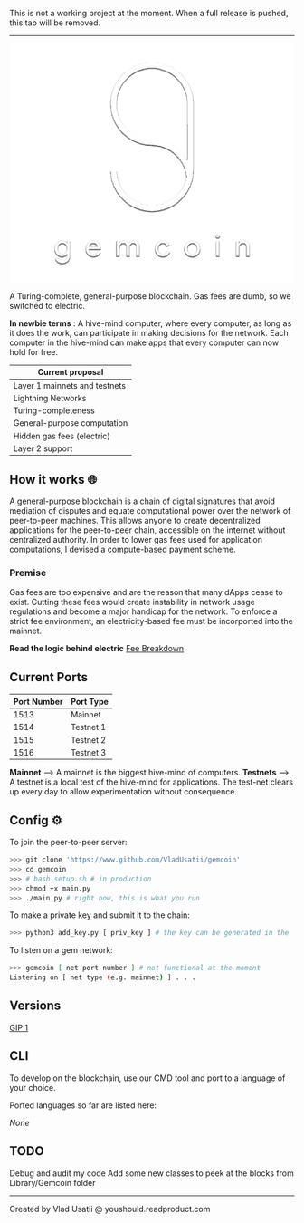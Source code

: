 
This is not a working project at the moment. When a full release is pushed, this tab will be removed.

----

![gemcoin logo](https://github.com/vladusatii/gemcoin/blob/main/gemcoin_logo.png?raw=true)

A Turing-complete, general-purpose blockchain. Gas fees are dumb, so we switched to electric.

**In newbie terms** : A hive-mind computer, where every computer, as long as it does the work, can participate in making decisions for the network. Each computer in the hive-mind can make apps that every computer can now hold for free.

| Current proposal				|
| ----------------------------- |
| Layer 1 mainnets and testnets |
| Lightning Networks			|
| Turing-completeness			|
| General-purpose computation	|
| Hidden gas fees (electric)	|
| Layer 2 support				|

## How it works 🌐

A general-purpose blockchain is a chain of digital signatures that avoid mediation of disputes and equate computational power over the network of peer-to-peer machines. This allows anyone to create decentralized applications for the peer-to-peer chain, accessible on the internet without centralized authority. In order to lower gas fees used for application computations, I devised a compute-based payment scheme.

### Premise

Gas fees are too expensive and are the reason that many dApps cease to exist. Cutting these fees would create instability in network usage regulations and become a major handicap for the network. To enforce a strict fee environment, an electricity-based fee must be incorported into the mainnet.

**Read the logic behind electric** [Fee Breakdown](https://github.com/VladUsatii/gemcoin/blob/main/docs/FEE.md)

## Current Ports

| Port Number	| Port Type	|
| ------------- | --------- |
| 1513			| Mainnet	|
| 1514			| Testnet 1	|
| 1515			| Testnet 2	|
| 1516			| Testnet 3	|

**Mainnet** --> A mainnet is the biggest hive-mind of computers.
**Testnets** --> A testnet is a local test of the hive-mind for applications. The test-net clears up every day to allow experimentation without consequence.

## Config ⚙️

To join the peer-to-peer server:

```bash
>>> git clone 'https://www.github.com/VladUsatii/gemcoin'
>>> cd gemcoin
>>> # bash setup.sh # in production
>>> chmod +x main.py
>>> ./main.py # right now, this is what you run
```

To make a private key and submit it to the chain:

```bash
>>> python3 add_key.py [ priv_key ] # the key can be generated in the 'wallet' folder
```

To listen on a gem network:

```bash
>>> gemcoin [ net port number ] # not functional at the moment
Listening on [ net type (e.g. mainnet) ] . . .
```

## Versions

[GIP 1](https://github.com/VladUsatii/gemcoin/docs/GIP1.md)

## CLI

To develop on the blockchain, use our CMD tool and port to a language of your choice.

Ported languages so far are listed here:

*None*

## TODO

Debug and audit my code
Add some new classes to peek at the blocks from Library/Gemcoin folder

---

Created by Vlad Usatii @ youshould.readproduct.com
